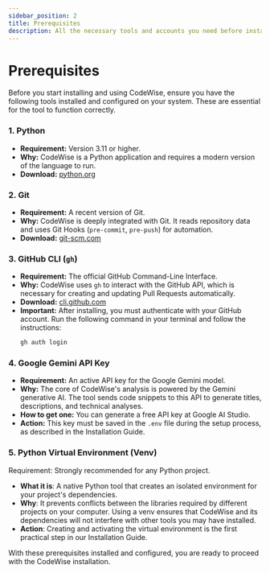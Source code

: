 ```yaml
---
sidebar_position: 2
title: Prerequisites
description: All the necessary tools and accounts you need before installing CodeWise.
---
```


# Prerequisites

Before you start installing and using CodeWise, ensure you have the following tools installed and configured on your system. These are essential for the tool to function correctly.

### 1. Python
-   **Requirement:** Version 3.11 or higher.
-   **Why:** CodeWise is a Python application and requires a modern version of the language to run.
-   **Download:** [python.org](https://www.python.org/downloads/)

### 2. Git
-   **Requirement:** A recent version of Git.
-   **Why:** CodeWise is deeply integrated with Git. It reads repository data and uses Git Hooks (`pre-commit`, `pre-push`) for automation.
-   **Download:** [git-scm.com](https://git-scm.com/downloads)

### 3. GitHub CLI (`gh`)
-   **Requirement:** The official GitHub Command-Line Interface.
-   **Why:** CodeWise uses `gh` to interact with the GitHub API, which is necessary for creating and updating Pull Requests automatically.
-   **Download:** [cli.github.com](https://cli.github.com/)
-   **Important:** After installing, you must authenticate with your GitHub account. Run the following command in your terminal and follow the instructions:
    ```bash
    gh auth login
    ```

### 4. Google Gemini API Key
-   **Requirement:** An active API key for the Google Gemini model.
-   **Why:** The core of CodeWise's analysis is powered by the Gemini generative AI. The tool sends code snippets to this API to generate titles, descriptions, and technical analyses.
-   **How to get one:** You can generate a free API key at Google AI Studio.
-   **Action:** This key must be saved in the `.env` file during the setup process, as described in the Installation Guide.

### 5. Python Virtual Environment (Venv)
Requirement: Strongly recommended for any Python project.

-   **What it is**: A native Python tool that creates an isolated environment for your project's dependencies.
-   **Why**: It prevents conflicts between the libraries required by different projects on your computer. Using a venv ensures that CodeWise and its dependencies will not interfere with other tools you may have installed.
-   **Action**: Creating and activating the virtual environment is the first practical step in our Installation Guide.

With these prerequisites installed and configured, you are ready to proceed with the CodeWise installation.